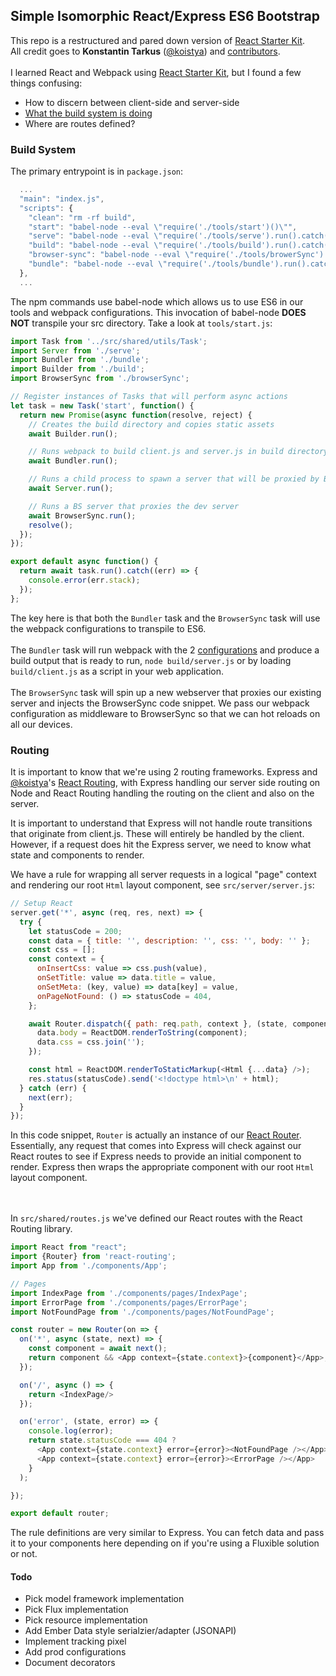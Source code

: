## Simple Isomorphic React/Express ES6 Bootstrap
This repo is a restructured and pared down version of [React Starter Kit][0]. <br/>
All credit goes to <b>Konstantin Tarkus</b> ([@koistya](https://twitter.com/koistya)) and [contributors](https://github.com/kriasoft/react-starter-kit/graphs/contributors). <br/>
<br/>
I learned React and Webpack using [React Starter Kit][0], but I found a few things confusing: <br/>
  * How to discern between client-side and server-side </br>
  * [What the build system is doing](#build-system) <br/>
  * Where are routes defined?

### Build System
The primary entrypoint is in `package.json`:
```javascript
  ...
  "main": "index.js",
  "scripts": {
    "clean": "rm -rf build",
    "start": "babel-node --eval \"require('./tools/start')()\"",
    "serve": "babel-node --eval \"require('./tools/serve').run().catch(err => console.error(err.stack))\"",
    "build": "babel-node --eval \"require('./tools/build').run().catch(err => console.error(err.stack))\"",
    "browser-sync": "babel-node --eval \"require('./tools/browerSync').run().catch(err => console.error(err.stack))\"",
    "bundle": "babel-node --eval \"require('./tools/bundle').run().catch(err => console.error(err.stack))\""
  },
  ...
```

The npm commands use babel-node which allows us to use ES6 in our tools and webpack configurations. This invocation of babel-node <b>DOES NOT</b> transpile your src directory. Take a look at `tools/start.js`:
```javascript
import Task from '../src/shared/utils/Task';
import Server from './serve';
import Bundler from './bundle';
import Builder from './build';
import BrowserSync from './browserSync';

// Register instances of Tasks that will perform async actions
let task = new Task('start', function() {
  return new Promise(async function(resolve, reject) {
    // Creates the build directory and copies static assets
    await Builder.run();

    // Runs webpack to build client.js and server.js in build directory
    await Bundler.run();

    // Runs a child process to spawn a server that will be proxied by BrowserSync
    await Server.run();

    // Runs a BS server that proxies the dev server
    await BrowserSync.run();
    resolve();
  });
});

export default async function() {
  return await task.run().catch((err) => {
    console.error(err.stack);
  });
};
```
The key here is that both the `Bundler` task and the `BrowserSync` task will use the webpack configurations to transpile to ES6. <br/><br/>
The `Bundler` task will run webpack with the 2 [configurations](./config/) and produce a build output that is ready to run, `node build/server.js` or by loading `build/client.js` as a script in your web application. <br/><br/>
The `BrowserSync` task will spin up a new webserver that proxies our existing server and injects the BrowserSync code snippet. We pass our webpack configuration as middleware to BrowserSync so that we can hot reloads on all our devices.
<br/>
### Routing
It is important to know that we're using 2 routing frameworks. Express and [@koistya](https://twitter.com/koistya)'s [React Routing][1], with Express handling our server side routing on Node and React Routing handling the routing on the client and also on the server.<br/>

It is important to understand that Express will not handle route transitions that originate from client.js. These will entirely be handled by the client. However, if a request does hit the Express server, we need to know what state and components to render.

We have a rule for wrapping all server requests in a logical "page" context and rendering our root `Html` layout component, see `src/server/server.js`:
```javascript
// Setup React
server.get('*', async (req, res, next) => {
  try {
    let statusCode = 200;
    const data = { title: '', description: '', css: '', body: '' };
    const css = [];
    const context = {
      onInsertCss: value => css.push(value),
      onSetTitle: value => data.title = value,
      onSetMeta: (key, value) => data[key] = value,
      onPageNotFound: () => statusCode = 404,
    };

    await Router.dispatch({ path: req.path, context }, (state, component) => {
      data.body = ReactDOM.renderToString(component);
      data.css = css.join('');
    });

    const html = ReactDOM.renderToStaticMarkup(<Html {...data} />);
    res.status(statusCode).send('<!doctype html>\n' + html);
  } catch (err) {
    next(err);
  }
});
```
In this code snippet, `Router` is actually an instance of our [React Router][1]. Essentially, any request that comes into Express will check against our React routes to see if Express needs to provide an initial component to render. Express then wraps the appropriate component with our root `Html` layout component. <br/><br/>
<br/>

In `src/shared/routes.js` we've defined our React routes with the React Routing library.
```javascript
import React from "react";
import {Router} from 'react-routing';
import App from './components/App';

// Pages
import IndexPage from './components/pages/IndexPage';
import ErrorPage from './components/pages/ErrorPage';
import NotFoundPage from './components/pages/NotFoundPage';

const router = new Router(on => {
  on('*', async (state, next) => {
    const component = await next();
    return component && <App context={state.context}>{component}</App>;
  });

  on('/', async () => {
    return <IndexPage/>
  });

  on('error', (state, error) => {
    console.log(error);
    return state.statusCode === 404 ?
      <App context={state.context} error={error}><NotFoundPage /></App> :
      <App context={state.context} error={error}><ErrorPage /></App>
    }
  );

});

export default router;
```

The rule definitions are very similar to Express. You can fetch data and pass it to your components here depending on if you're using a Fluxible solution or not.

#### Todo
* Pick model framework implementation
* Pick Flux implementation
* Pick resource implementation
* Add Ember Data style serialzier/adapter (JSONAPI)
* Implement tracking pixel
* Add prod configurations
* Document decorators


[0]: http://www.reactstarterkit.com
[1]: https://github.com/kriasoft/react-routing